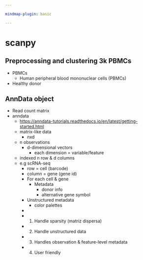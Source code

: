 ```yaml
---

mindmap-plugin: basic

---
```


# scanpy

## Preprocessing and clustering 3k PBMCs
- PBMCs
   - Human peripheral blood mononuclear cells (PBMCs)
- Healthy donor

## AnnData object
- Read count matrix
- anndata
   - https://anndata-tutorials.readthedocs.io/en/latest/getting-started.html
   - matrix-like data
      - nxd
   - n observations
      - d-dimensional vectors
         - each dimension = variable/feature
   - indexed n row &  d columns
   - e.g scRNA-seq
      - row  = cell (barcode)
      - column = gene (gene id)
      - For each cell & gene
         - Metadata
            - donor info
            - alternative gene symbol
      - Unstructured metadata
         - color palettes
      -
      - 1. Handle sparsity (matriz dispersa)
      - 2. Handle unstructured data
      - 3. Handles observation & feature-level metadata
      - 4. User friendly